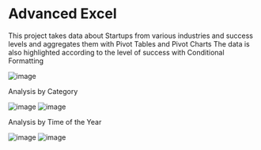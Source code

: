 # Advanced Excel
This project takes data about Startups from various industries and success levels and aggregates them with Pivot Tables and Pivot Charts 
The data is also highlighted according to the level of success with Conditional Formatting

![image](https://user-images.githubusercontent.com/72616406/114910744-40352700-9dec-11eb-9a21-14aab02f911b.png) 



Analysis by Category 

![image](https://user-images.githubusercontent.com/72616406/114910925-75da1000-9dec-11eb-810f-69bcc71cb84c.png) ![image](https://user-images.githubusercontent.com/72616406/114910864-635fd680-9dec-11eb-8e6e-e9daac5ca2f1.png)



Analysis by Time of the Year

![image](https://user-images.githubusercontent.com/72616406/114911004-91451b00-9dec-11eb-9cc1-17d4773a1407.png) ![image](https://user-images.githubusercontent.com/72616406/114911061-9f933700-9dec-11eb-8e01-f873cd26b171.png)

